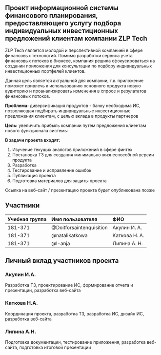 ## Проект информационной системы финансового планирования, предоставляющего услугу подбора индивидуальных инвестиционных предложений клиентам компании ZLP Tech

ZLP Tech является молодой и перспективной компанией в сфере финансовых технологий. Помимо разработки сервиса учета финансовых потоков в бизнесе, компания решила сфокусироваться на создании приложения для консультации по подбору индивидуальных инвестиционных портфелей клиентов.

Данная цель является актуальной для компании, т.к. приложение поможет привлечь к использованию основного продукта новую аудиторию и проанализировать изменения в спросе и резулататов финансовых потоков.

**Проблема:** диверсификация продуктов - банку необходима ИС, позволяющая подбирать индивидуальные инвестиционные предложения клиентам, с целью вклада в продукты партнеров

**Цель:** увеличить прибыль компании путем предложения клиентам нового функционала системы

**В задачи проекта входят:**  


1. Изучение текущих аналогов приложений в сфере финтех
2. Постановка ТЗ для создания минимально жизнеспособной версии продукта
3. Разработка
4. Тестирование и исправление ошибок
5. Публикация проекта
6. Подготовка материалов для защиты проекта  



Ссылка на веб-сайт / презентацию проекта будет опубликована позже  


## Участники

|Учебная группа | Имя пользователя          | ФИО          |
|:--------------|:--------------------------|:-------------|
|181-371        | @Doitforsaintenquisition  | Акулин И. А. |
|181-371        | @natalikatkowa            | Каткова Н. А.|
|181-371        | @l-anja                   | Липина А. Н. |


## Личный вклад участников проекта

### Акулин И.А.
Разработка ТЗ, проектирование ИС, формирование отчета и презентации, разработка веб-сайта

### Каткова Н.А.
Координация проекта, разработка ТЗ, разработка ИС, дизайн ИС, разработка веб-сайта

### Липина А.Н.
Подготовка документации, тестирование приложения, разработка веб-сайта, подготовка итоговой презентации
